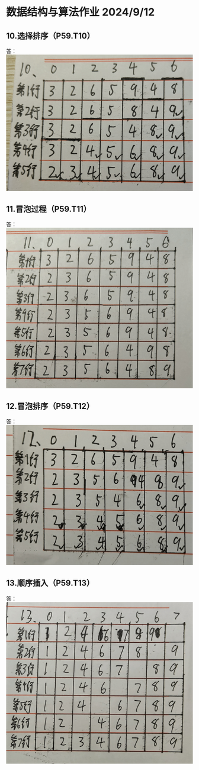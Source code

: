 # 数据结构与算法作业  2024/9/12

## 10.选择排序（P59.T10）
答：
![alt text](IMG_20240917_224134-1.jpg)
<div STYLE="page-break-after: always;"></div>

## 11.冒泡过程（P59.T11）
答：
![alt text](IMG_20240917_224102-1.jpg)
<div STYLE="page-break-after: always;"></div>

## 12.冒泡排序（P59.T12）
答：
![alt text](IMG_20240917_224223-1.jpg)
<div STYLE="page-break-after: always;"></div>

## 13.顺序插入（P59.T13）
答：
![alt text](IMG_20240917_224908-1.jpg)